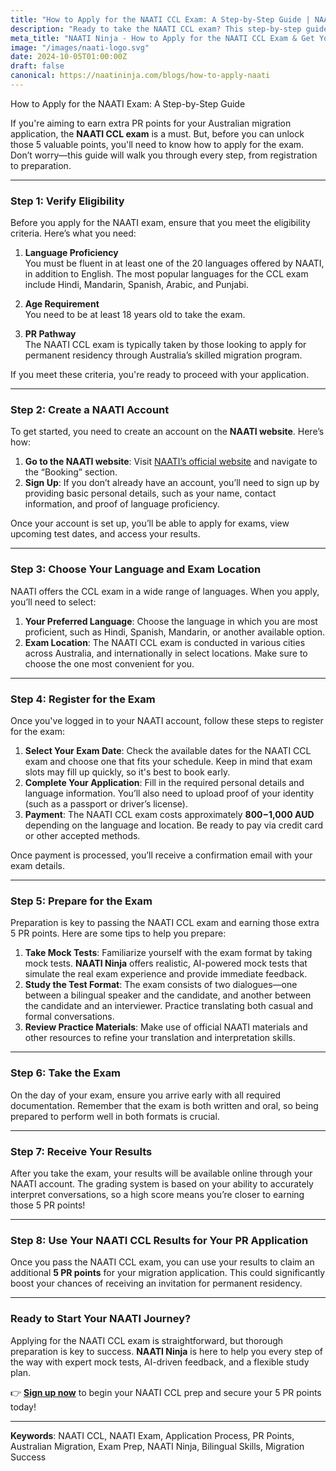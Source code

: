 ```yaml
---
title: "How to Apply for the NAATI CCL Exam: A Step-by-Step Guide | NAATI Ninja"
description: "Ready to take the NAATI CCL exam? This step-by-step guide provides tips on how to apply and prepare for your Australian PR. Practice with NAATI Ninja mock tests and online NAATI coaching!"
meta_title: "NAATI Ninja - How to Apply for the NAATI CCL Exam & Get Your Australian PR"
image: "/images/naati-logo.svg"
date: 2024-10-05T01:00:00Z
draft: false
canonical: https://naatininja.com/blogs/how-to-apply-naati
---
```


How to Apply for the NAATI Exam: A Step-by-Step Guide

If you're aiming to earn extra PR points for your Australian migration application, the **NAATI CCL exam** is a must. But, before you can unlock those 5 valuable points, you'll need to know how to apply for the exam. Don’t worry—this guide will walk you through every step, from registration to preparation.

---

### Step 1: Verify Eligibility

Before you apply for the NAATI exam, ensure that you meet the eligibility criteria. Here’s what you need:

1. **Language Proficiency**  
   You must be fluent in at least one of the 20 languages offered by NAATI, in addition to English. The most popular languages for the CCL exam include Hindi, Mandarin, Spanish, Arabic, and Punjabi.

2. **Age Requirement**  
   You need to be at least 18 years old to take the exam.

3. **PR Pathway**  
   The NAATI CCL exam is typically taken by those looking to apply for permanent residency through Australia’s skilled migration program.

If you meet these criteria, you're ready to proceed with your application.

---

### Step 2: Create a NAATI Account

To get started, you need to create an account on the **NAATI website**. Here’s how:

1. **Go to the NAATI website**: Visit [NAATI’s official website](https://www.naati.com.au/) and navigate to the “Booking” section.
2. **Sign Up**: If you don’t already have an account, you’ll need to sign up by providing basic personal details, such as your name, contact information, and proof of language proficiency.

Once your account is set up, you’ll be able to apply for exams, view upcoming test dates, and access your results.

---

### Step 3: Choose Your Language and Exam Location

NAATI offers the CCL exam in a wide range of languages. When you apply, you’ll need to select:

1. **Your Preferred Language**: Choose the language in which you are most proficient, such as Hindi, Spanish, Mandarin, or another available option.
2. **Exam Location**: The NAATI CCL exam is conducted in various cities across Australia, and internationally in select locations. Make sure to choose the one most convenient for you.

---

### Step 4: Register for the Exam

Once you've logged in to your NAATI account, follow these steps to register for the exam:

1. **Select Your Exam Date**: Check the available dates for the NAATI CCL exam and choose one that fits your schedule. Keep in mind that exam slots may fill up quickly, so it's best to book early.
2. **Complete Your Application**: Fill in the required personal details and language information. You’ll also need to upload proof of your identity (such as a passport or driver’s license).
3. **Payment**: The NAATI CCL exam costs approximately **$800-$1,000 AUD** depending on the language and location. Be ready to pay via credit card or other accepted methods.

Once payment is processed, you’ll receive a confirmation email with your exam details.

---

### Step 5: Prepare for the Exam

Preparation is key to passing the NAATI CCL exam and earning those extra 5 PR points. Here are some tips to help you prepare:

1. **Take Mock Tests**: Familiarize yourself with the exam format by taking mock tests. **NAATI Ninja** offers realistic, AI-powered mock tests that simulate the real exam experience and provide immediate feedback.
2. **Study the Test Format**: The exam consists of two dialogues—one between a bilingual speaker and the candidate, and another between the candidate and an interviewer. Practice translating both casual and formal conversations.
3. **Review Practice Materials**: Make use of official NAATI materials and other resources to refine your translation and interpretation skills.

---

### Step 6: Take the Exam

On the day of your exam, ensure you arrive early with all required documentation. Remember that the exam is both written and oral, so being prepared to perform well in both formats is crucial.

---

### Step 7: Receive Your Results

After you take the exam, your results will be available online through your NAATI account. The grading system is based on your ability to accurately interpret conversations, so a high score means you’re closer to earning those 5 PR points!

---

### Step 8: Use Your NAATI CCL Results for Your PR Application

Once you pass the NAATI CCL exam, you can use your results to claim an additional **5 PR points** for your migration application. This could significantly boost your chances of receiving an invitation for permanent residency.

---

### Ready to Start Your NAATI Journey?

Applying for the NAATI CCL exam is straightforward, but thorough preparation is key to success. **NAATI Ninja** is here to help you every step of the way with expert mock tests, AI-driven feedback, and a flexible study plan.

👉 **[Sign up now](https://app.naatininja.com)** to begin your NAATI CCL prep and secure your 5 PR points today!

---

**Keywords**: NAATI CCL, NAATI Exam, Application Process, PR Points, Australian Migration, Exam Prep, NAATI Ninja, Bilingual Skills, Migration Success
